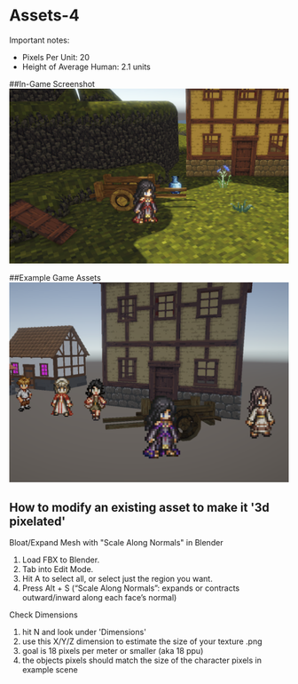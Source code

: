 # Assets-4

Important notes:
 - Pixels Per Unit: 20
 - Height of Average Human: 2.1 units

##In-Game Screenshot
![Screenshot](ConceptArt/screenshot.png)

##Example Game Assets
![Example](ConceptArt/sample.png)

## How to modify an existing asset to make it '3d pixelated'

Bloat/Expand Mesh with "Scale Along Normals" in Blender
1. Load FBX to Blender.
2. Tab into Edit Mode.
3. Hit A to select all, or select just the region you want.
4.	Press Alt + S (“Scale Along Normals”: expands or contracts outward/inward along each face’s normal)

Check Dimensions
1. hit N and look under 'Dimensions'
2. use this X/Y/Z dimension to estimate the size of your texture .png
3. goal is 18 pixels per meter or smaller (aka 18 ppu)
4. the objects pixels should match the size of the character pixels in example scene
